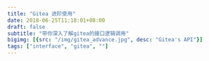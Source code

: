 ```yaml
---
title: "Gitea 进阶使用"
date: 2018-06-25T11:18:01+08:00
draft: false
subtitle: "带你深入了解gitea的接口逻辑调用"
bigimg: [{src: "/img/gitea_advance.jpg", desc: "Gitea's API"}]
tags: ["interface", "gitea", ""]
---
```


<!--more-->